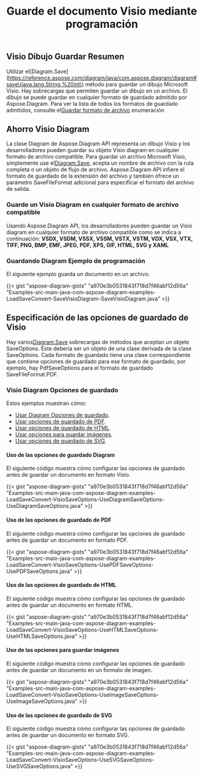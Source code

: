 ﻿---
title: Guarde el documento Visio mediante programación
linktitle: Guardar documento Visio
type: docs
weight: 30
url: /es/java/save-visio-document/
description: Esta página describe cómo guardar el documento Visio en un archivo, transmitir con la biblioteca Aspose.Diagram.
---
## **Visio Dibujo Guardar Resumen**
 Utilizar el[Diagram.Save](https://reference.aspose.com/diagram/java/com.aspose.diagram/diagram#save\(java.lang.String,%20int\) método para guardar un dibujo Microsoft Visio. Hay sobrecargas que permiten guardar un dibujo en un archivo. El dibujo se puede guardar en cualquier formato de guardado admitido por Aspose.Diagram. Para ver la lista de todos los formatos de guardado admitidos, consulte el[Guardar formato de archivo](https://reference.aspose.com/diagram/java/com.aspose.diagram/SaveFileFormat) enumeración
## **Ahorro Visio Diagram**
 La clase Diagram de Aspose.Diagram API representa un dibujo Visio y los desarrolladores pueden guardar su objeto Visio diagram en cualquier formato de archivo compatible. Para guardar un archivo Microsoft Visio, simplemente use el[Diagram.Save](https://reference.aspose.com/diagram/java/com.aspose.diagram/diagram#save\(java.lang.String,%20int\)), acepta un nombre de archivo con la ruta completa o un objeto de flujo de archivo. Aspose.Diagram API infiere el formato de guardado de la extensión del archivo y también ofrece un parámetro SaveFileFormat adicional para especificar el formato del archivo de salida.
### **Guarde un Visio Diagram en cualquier formato de archivo compatible**
Usando Aspose.Diagram API, los desarrolladores pueden guardar un Visio diagram en cualquier formato de archivo compatible como se indica a continuación:
**VSDX, VSDM, VSSX, VSSM, VSTX, VSTM, VDX, VSX, VTX, TIFF, PNG, BMP, EMF, JPEG, PDF, XPS, GIF, HTML, SVG y XAML**
### **Guardando Diagram Ejemplo de programación**
El siguiente ejemplo guarda un documento en un archivo.

{{< gist "aspose-diagram-gists" "a970e3b0531843f718d7f46abf12d56a" "Examples-src-main-java-com-aspose-diagram-examples-LoadSaveConvert-SaveVisioDiagram-SaveVisioDiagram.java" >}}
## **Especificación de las opciones de guardado de Visio**
 Hay varios[Diagram.Save](https://reference.aspose.com/diagram/java/com.aspose.diagram/diagram#save\(java.lang.String,%20int\)) sobrecargas de métodos que aceptan un objeto SaveOptions. Este debería ser un objeto de una clase derivada de la clase SaveOptions. Cada formato de guardado tiene una clase correspondiente que contiene opciones de guardado para ese formato de guardado, por ejemplo, hay PdfSaveOptions para el formato de guardado SaveFileFormat.PDF.
### **Visio Diagram Opciones de guardado**
Estos ejemplos muestran cómo:

- [Usar Diagram Opciones de guardado](/diagram/es/java/save-a-visio-drawing-to-pdf-2c-html-and-other-formats/).
- [Usar opciones de guardado de PDF](/diagram/es/java/save-a-visio-drawing-to-pdf-2c-html-and-other-formats/).
- [Usar opciones de guardado de HTML](/diagram/es/java/save-a-visio-drawing-to-pdf-2c-html-and-other-formats/).
- [Usar opciones para guardar imágenes](/diagram/es/java/save-a-visio-drawing-to-pdf-2c-html-and-other-formats/).
- [Usar opciones de guardado de SVG](/diagram/es/java/save-a-visio-drawing-to-pdf-2c-html-and-other-formats/).
#### **Uso de las opciones de guardado Diagram**
El siguiente código muestra cómo configurar las opciones de guardado antes de guardar un documento en formato Visio.

{{< gist "aspose-diagram-gists" "a970e3b0531843f718d7f46abf12d56a" "Examples-src-main-java-com-aspose-diagram-examples-LoadSaveConvert-VisioSaveOptions-UseDiagramSaveOptions-UseDiagramSaveOptions.java" >}}



#### **Uso de las opciones de guardado de PDF**
El siguiente código muestra cómo configurar las opciones de guardado antes de guardar un documento en formato PDF.

{{< gist "aspose-diagram-gists" "a970e3b0531843f718d7f46abf12d56a" "Examples-src-main-java-com-aspose-diagram-examples-LoadSaveConvert-VisioSaveOptions-UsePDFSaveOptions-UsePDFSaveOptions.java" >}}



#### **Uso de las opciones de guardado de HTML**
El siguiente código muestra cómo configurar las opciones de guardado antes de guardar un documento en formato HTML.

{{< gist "aspose-diagram-gists" "a970e3b0531843f718d7f46abf12d56a" "Examples-src-main-java-com-aspose-diagram-examples-LoadSaveConvert-VisioSaveOptions-UseHTMLSaveOptions-UseHTMLSaveOptions.java" >}}



#### **Uso de las opciones para guardar imágenes**
El siguiente código muestra cómo configurar las opciones de guardado antes de guardar un documento en un formato de imagen.

{{< gist "aspose-diagram-gists" "a970e3b0531843f718d7f46abf12d56a" "Examples-src-main-java-com-aspose-diagram-examples-LoadSaveConvert-VisioSaveOptions-UseImageSaveOptions-UseImageSaveOptions.java" >}}
#### **Uso de las opciones de guardado de SVG**
El siguiente código muestra cómo configurar las opciones de guardado antes de guardar un documento en formato SVG.

{{< gist "aspose-diagram-gists" "a970e3b0531843f718d7f46abf12d56a" "Examples-src-main-java-com-aspose-diagram-examples-LoadSaveConvert-VisioSaveOptions-UseSVGSaveOptions-UseSVGSaveOptions.java" >}}
